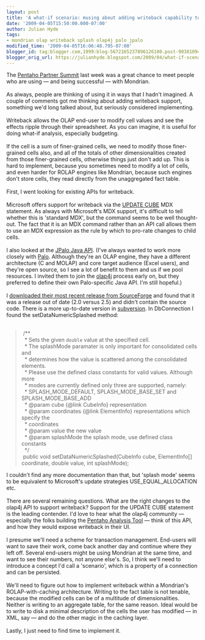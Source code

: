 ```yaml
---
layout: post
title: 'A what-if scenario: musing about adding writeback capability to Mondrian'
date: '2009-04-05T15:50:00.000-07:00'
author: Julian Hyde
tags:
- mondrian olap writeback splash olap4j palo jpalo
modified_time: '2009-04-05T16:06:48.795-07:00'
blogger_id: tag:blogger.com,1999:blog-5672165237896126100.post-903810947836140325
blogger_orig_url: https://julianhyde.blogspot.com/2009/04/what-if-scenario-musing-about-adding.html
---
```


<div>The <a href="http://www.pentaho.com/summit09/">Pentaho Partner Summit</a> last week was a great chance to meet people who are using — and being successful — with Mondrian.<br /></div><div><br /></div><div>As always, people are thinking of using it in ways that I hadn't imagined. A couple of comments got me thinking about adding writeback support, something we'd long talked about, but seriously considered implementing.</div><div><br /></div><div>Writeback allows the OLAP end-user to modify cell values and see the effects ripple through their spreadsheet. As you can imagine, it is useful for doing what-if analysis, especially budgeting.</div><div><br /></div><div>If the cell is a sum of finer-grained cells, we need to modify those finer-grained cells also, and all of the totals of other dimensionalities created from those finer-grained cells, otherwise things just don't add up. This is hard to implement, because you sometimes need to modify a lot of cells, and even harder for ROLAP engines like Mondrian, because such engines don't store cells, they read directly from the unaggregated fact table.</div><div><br /></div><div>First, I went looking for existing APIs for writeback.</div><div><br /></div><div>Microsoft offers support for writeback via the <a href="http://msdn.microsoft.com/en-us/library/ms145568.aspx">UPDATE CUBE</a> MDX statement. As always with Microsoft's MDX support, it's difficult to tell whether this is 'standard MDX', but the command seems to be well thought-out. The fact that it is an MDX command rather than an API call allows them to use an MDX expression as the rule by which to pro-rate changes to child cells.</div><div><br /></div><div>I also looked at the <a href="http://www.jpalo.com/en/products/palo_java_api.html">JPalo Java API</a>. (I've always wanted to work more closely with <a href="http://www.palo.net/">Palo</a>. Although they're an OLAP engine, they have a different architecture (C and MOLAP) and core target audience (Excel users), and they're open source, so I see a lot of benefit to them and us if we pool resources. I invited them to join the <a href="http://www.olap4j.org/">olap4j</a> process early on, but they preferred to define their own Palo-specific Java API. I'm still hopeful.)</div><div><br /></div><div>I <a href="http://sourceforge.net/project/showfiles.php?group_id=209776">downloaded their most recent release from SourceForge</a> and found that it was a release out of date (2.0 versus 2.5) and didn't contain the source code. There is a more up-to-date version in <a href="http://jpalo.svn.sourceforge.net/viewvc/jpalo/trunk/">subversion</a>. In DbConnection I found the setDataNumericSplashed method:</div><div><br /></div><div></div><blockquote><div> /**</div><div>  * Sets the given <code>double</code> value at the specified cell.</div><div>  * The splashMode paramater is only important for consolidated cells and</div><div>  * determines how the value is scattered among the consolidated elements.</div><div>  * Please use the defined class constants for valid values. Although more</div><div>  * modes are currently defined only three are supported, namely:</div><div>  * SPLASH_MODE_DEFAULT, SPLASH_MODE_BASE_SET and SPLASH_MODE_BASE_ADD</div><div>  * @param cube {@link CubeInfo} representation</div><div>  * @param coordinates {@link ElementInfo} representations which specify the</div><div>  * coordinates</div><div>  * @param value the new value</div><div>  * @param splashMode the splash mode, use defined class constants</div><div>  */</div><div> public void setDataNumericSplashed(CubeInfo cube, ElementInfo[] coordinate, double value, int splashMode);</div><div></div></blockquote><div>I couldn't find any more documentation than that, but 'splash mode' seems to be equivalent to Microsoft's update strategies USE_EQUAL_ALLOCATION etc.<br /></div><div><br /></div><div>There are several remaining questions. What are the right changes to the olap4j API to support writeback? Support for the UPDATE CUBE statement is the leading contender. I'd love to hear what the olap4j community — especially the folks building the <a href="http://wiki.pentaho.com/display/COM/Pentaho+Analysis+Tool">Pentaho Analysis Tool</a> — think of this API, and how they would expose writeback in their UI.</div><div><br /></div><div>I presume we'll need a scheme for transaction management. End-users will want to save their work, come back another day and continue where they left off. Several end-users might be using Mondrian at the same time, and want to see their numbers, not anyone else's. So, I think we'll need to introduce a concept I'd call a 'scenario', which is a property of a connection and can be persisted.</div><div><br /></div><div>We'll need to figure out how to implement writeback within a Mondrian's ROLAP-with-caching architecture. Writing to the fact table is not tenable, because the modified cells can be of a multitude of dimensionalities. Neither is writing to an aggregate table, for the same reason. Ideal would be to write to disk a minimal description of the cells the user has modified — in XML, say — and do the other magic in the caching layer.</div><div><br /></div><div>Lastly, I just need to find time to implement it.</div><div><br /></div>